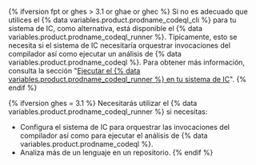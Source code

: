 {% ifversion fpt or ghes > 3.1 or ghae or ghec %}
Si no es adecuado que utilices el {% data variables.product.prodname_codeql_cli %} para tu sistema de IC, como alternativa, está disponible el {% data variables.product.prodname_codeql_runner %}. Típicamente, esto se necesita si el sistema de IC necesitaría orquestrar invocaciones del compilador así como ejecutar un análisis de {% data variables.product.prodname_codeql %}. Para obtener más información, consulta la sección "[Ejecutar el {% data variables.product.prodname_codeql_runner %} en tu sistema de IC](/code-security/secure-coding/using-codeql-code-scanning-with-your-existing-ci-system/running-codeql-runner-in-your-ci-system)".
{% endif %}

{% ifversion ghes = 3.1 %}
Necesitarás utilizar el {% data variables.product.prodname_codeql_runner %} si necesitas:
- Configura el sistema de IC para orquestrar las invocaciones del compilador así como para ejecutar el análisis de {% data variables.product.prodname_codeql %}.
- Analiza más de un lenguaje en un repositorio.
{% endif %}
